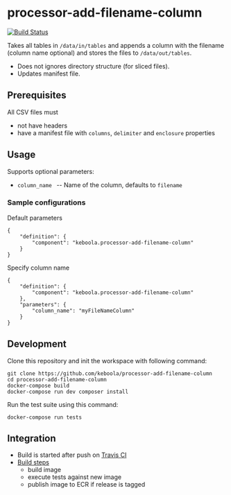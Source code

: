 # processor-add-filename-column

[![Build Status](https://travis-ci.org/keboola/processor-add-filename-column.svg?branch=master)](https://travis-ci.org/keboola/processor-add-filename-column)

Takes all tables in `/data/in/tables` and appends a column with the filename (column name optional) and stores the files to `/data/out/tables`. 

 - Does not ignores directory structure (for sliced files).
 - Updates manifest file.

## Prerequisites

All CSV files must

- not have headers
- have a manifest file with `columns`, `delimiter` and `enclosure` properties


## Usage
Supports optional parameters:

- `column_name ` -- Name of the column, defaults to `filename`


### Sample configurations

Default parameters

```
{  
    "definition": {
        "component": "keboola.processor-add-filename-column"
    }
}
```

Specify column name

```
{
    "definition": {
        "component": "keboola.processor-add-filename-column"
    },
    "parameters": {
    	"column_name": "myFileNameColumn"
	}
}

```

## Development
 
Clone this repository and init the workspace with following command:

```
git clone https://github.com/keboola/processor-add-filename-column
cd processor-add-filename-column
docker-compose build
docker-compose run dev composer install
```

Run the test suite using this command:

```
docker-compose run tests
```
 
## Integration
 - Build is started after push on [Travis CI](https://travis-ci.org/keboola/processor-add-filename-column)
 - [Build steps](https://github.com/keboola/processor-add-filename-column/blob/master/.travis.yml)
   - build image
   - execute tests against new image
   - publish image to ECR if release is tagged


